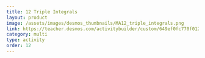 ```yaml
---
title: 12 Triple Integrals
layout: product
image: /assets/images/desmos_thumbnails/MA12_triple_integrals.png
link: https://teacher.desmos.com/activitybuilder/custom/649ef0fc770f012122ac7526?collections=649eec72f2170f472fb8c791
category: multi
type: activity
order: 12
---
```

